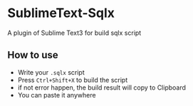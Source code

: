 # SublimeText-Sqlx
A plugin of Sublime Text3 for build sqlx script


## How to use

- Write your `.sqlx` script
- Press `Ctrl+Shift+X` to build the script
- if not error happen, the build result will copy to Clipboard
- You can paste it anywhere

